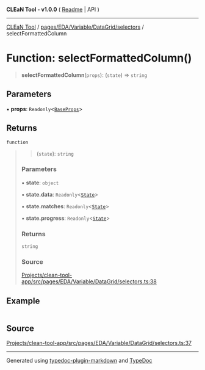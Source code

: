 **CLEaN Tool - v1.0.0** ( [Readme](../../../../../../README.md) \| API )

***

[CLEaN Tool](../../../../../../modules.md) / [pages/EDA/Variable/DataGrid/selectors](../README.md) / selectFormattedColumn

# Function: selectFormattedColumn()

> **selectFormattedColumn**(`props`): (`state`) => `string`

## Parameters

▪ **props**: `Readonly`\<[`BaseProps`](../interfaces/BaseProps.md)\>

## Returns

`function`

> > (`state`): `string`
>
> ### Parameters
>
> ▪ **state**: `object`
>
> ▪ **state.data**: `Readonly`\<[`State`](../../../../../../features/sheet/reducers/interfaces/State.md)\>
>
> ▪ **state.matches**: `Readonly`\<[`State`](../../../../../../selectors/progress/paths/private/interfaces/State.md)\>
>
> ▪ **state.progress**: `Readonly`\<[`State`](../../../../../../selectors/progress/paths/private/interfaces/State.md)\>
>
> ### Returns
>
> `string`
>
> ### Source
>
> [Projects/clean-tool-app/src/pages/EDA/Variable/DataGrid/selectors.ts:38](https://github.com/yuckyh/clean-tool-app/)
>

## Example

```ts

```

## Source

[Projects/clean-tool-app/src/pages/EDA/Variable/DataGrid/selectors.ts:37](https://github.com/yuckyh/clean-tool-app/)

***

Generated using [typedoc-plugin-markdown](https://www.npmjs.com/package/typedoc-plugin-markdown) and [TypeDoc](https://typedoc.org/)

